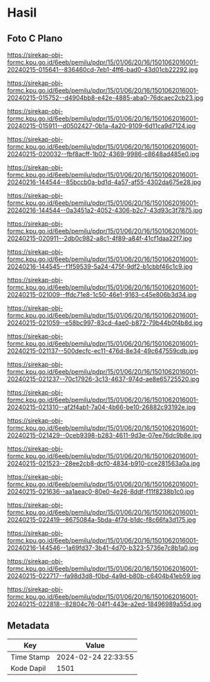 # Hasil

## Foto C Plano

https://sirekap-obj-formc.kpu.go.id/6eeb/pemilu/pdpr/15/01/06/20/16/1501062016001-20240215-015641--836460cd-7eb1-4ff6-bad0-43d01cb22292.jpg

https://sirekap-obj-formc.kpu.go.id/6eeb/pemilu/pdpr/15/01/06/20/16/1501062016001-20240215-015752--d4904bb8-e42e-4885-aba0-76dcaec2cb23.jpg

https://sirekap-obj-formc.kpu.go.id/6eeb/pemilu/pdpr/15/01/06/20/16/1501062016001-20240215-015911--d0502427-0b1a-4a20-9109-6d11ca9d7124.jpg

https://sirekap-obj-formc.kpu.go.id/6eeb/pemilu/pdpr/15/01/06/20/16/1501062016001-20240215-020032--fbf8acff-1b02-4369-9986-c8648ad485e0.jpg

https://sirekap-obj-formc.kpu.go.id/6eeb/pemilu/pdpr/15/01/06/20/16/1501062016001-20240216-144544--85bccb0a-bd1d-4a57-af55-4302da675e28.jpg

https://sirekap-obj-formc.kpu.go.id/6eeb/pemilu/pdpr/15/01/06/20/16/1501062016001-20240216-144544--0a3451a2-4052-4306-b2c7-43d93c3f7875.jpg

https://sirekap-obj-formc.kpu.go.id/6eeb/pemilu/pdpr/15/01/06/20/16/1501062016001-20240215-020911--2db0c982-a8c1-4f89-a84f-41cf1daa22f7.jpg

https://sirekap-obj-formc.kpu.go.id/6eeb/pemilu/pdpr/15/01/06/20/16/1501062016001-20240216-144545--f1f59539-5a24-475f-9df2-b1cbbf46c1c9.jpg

https://sirekap-obj-formc.kpu.go.id/6eeb/pemilu/pdpr/15/01/06/20/16/1501062016001-20240215-021009--ffdc71e8-1c50-46e1-9163-c45e806b3d34.jpg

https://sirekap-obj-formc.kpu.go.id/6eeb/pemilu/pdpr/15/01/06/20/16/1501062016001-20240215-021059--e58bc997-83cd-4ae0-b872-79b44b0f4b8d.jpg

https://sirekap-obj-formc.kpu.go.id/6eeb/pemilu/pdpr/15/01/06/20/16/1501062016001-20240215-021137--500decfc-ec11-476d-8e34-49c647559cdb.jpg

https://sirekap-obj-formc.kpu.go.id/6eeb/pemilu/pdpr/15/01/06/20/16/1501062016001-20240215-021237--70c17926-3c13-4637-974d-ae8e65725520.jpg

https://sirekap-obj-formc.kpu.go.id/6eeb/pemilu/pdpr/15/01/06/20/16/1501062016001-20240215-021310--af2f4ab1-7a04-4b66-be10-26882c93192e.jpg

https://sirekap-obj-formc.kpu.go.id/6eeb/pemilu/pdpr/15/01/06/20/16/1501062016001-20240215-021429--0ceb9398-b283-4611-9d3e-07ee76dc9b8e.jpg

https://sirekap-obj-formc.kpu.go.id/6eeb/pemilu/pdpr/15/01/06/20/16/1501062016001-20240215-021523--28ee2cb8-dcf0-4834-b910-cce281563a0a.jpg

https://sirekap-obj-formc.kpu.go.id/6eeb/pemilu/pdpr/15/01/06/20/16/1501062016001-20240215-021636--aa1aeac0-80e0-4e26-8ddf-f11f8238b1c0.jpg

https://sirekap-obj-formc.kpu.go.id/6eeb/pemilu/pdpr/15/01/06/20/16/1501062016001-20240215-022419--8675084a-5bda-4f7d-b1dc-f8c66fa3d175.jpg

https://sirekap-obj-formc.kpu.go.id/6eeb/pemilu/pdpr/15/01/06/20/16/1501062016001-20240216-144546--1a69fd37-3b41-4d70-b323-5736e7c8b1a0.jpg

https://sirekap-obj-formc.kpu.go.id/6eeb/pemilu/pdpr/15/01/06/20/16/1501062016001-20240215-022717--fa98d3d8-f0bd-4a9d-b80b-c6404b41eb59.jpg

https://sirekap-obj-formc.kpu.go.id/6eeb/pemilu/pdpr/15/01/06/20/16/1501062016001-20240215-022818--82804c76-04f1-443e-a2ed-18496989a55d.jpg


## Metadata

| Key        | Value               |
| ---------- | ------------------- |
| Time Stamp | 2024-02-24 22:33:55 |
| Kode Dapil | 1501                |



